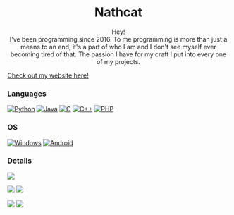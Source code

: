 <h1 align="center">Nathcat</h1>

<p align="center">
Hey!<br>
I've been programming since 2016. To me programming is more than just a means to an end, it's a part of who I am and I don't see myself ever becoming tired of that. The passion I have for my craft I put into every one of my projects.
</p>

[Check out my website here!](https://nathcat.net)

### Languages
[![Python](https://img.shields.io/badge/Python-3776AB?style=for-the-badge&logo=python&logoColor=white)](https://github.com/Nathcat)
[![Java](https://img.shields.io/badge/Java-ED8B00?style=for-the-badge&logo=java&logoColor=white)](https://github.com/Nathcat)
[![C](https://img.shields.io/badge/C-00599C?style=for-the-badge&logo=c&logoColor=white)](https://github.com/Nathcat)
[![C++](https://img.shields.io/badge/C%2B%2B-00599C?style=for-the-badge&logo=c%2B%2B&logoColor=white)](https://github.com/Nathcat)
[![PHP](https://img.shields.io/badge/PHP-777BB4?style=for-the-badge&logo=php&logoColor=white)](https://github.com/Nathcat)

### OS
[![Windows](https://img.shields.io/badge/Windows-0078D6?style=for-the-badge&logo=windows&logoColor=white)](https://github.com/Nathcat/Nathcat)
[![Android](https://img.shields.io/badge/Android-3DDC84?style=for-the-badge&logo=android&logoColor=white)](https://github.com/Nathcat/Nathcat)

### Details
![](http://github-profile-summary-cards.vercel.app/api/cards/profile-details?username=Nathcat&theme=github_dark)

![](http://github-profile-summary-cards.vercel.app/api/cards/repos-per-language?username=Nathcat&theme=github_dark)
![](http://github-profile-summary-cards.vercel.app/api/cards/most-commit-language?username=Nathcat&theme=github_dark)

![](http://github-profile-summary-cards.vercel.app/api/cards/stats?username=Nathcat&theme=github_dark)
![](http://github-profile-summary-cards.vercel.app/api/cards/productive-time?username=Nathcat&theme=github_dark&utcOffset=8) 
